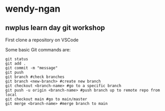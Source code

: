 # wendy-ngan
## nwplus learn day git workshop

First clone a repository on VSCode

Some basic Git commands are:
```
git status
git add .
git commit -m "message"
git push
git branch #check branches
git branch <new-branch> #create new branch
git checkout <branch-name> #go to a specific branch
git push -u origin <branch-name> #push branch up to remote repo from local
git checkout main #go to main/master
git merge <branch-name> #merge branch to main
```
